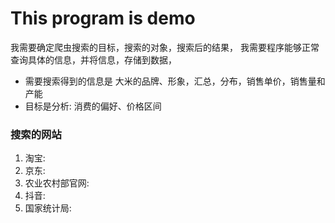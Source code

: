 # This program is demo

我需要确定爬虫搜索的目标，搜索的对象，搜索后的结果，
我需要程序能够正常查询具体的信息，并将信息，存储到数据，

- 需要搜索得到的信息是
  大米的品牌、形象，汇总，分布，销售单价，销售量和产能
- 目标是分析:
  消费的偏好、价格区间

### 搜索的网站

1. 淘宝:
2. 京东:
3. 农业农村部官网:
4. 抖音:
5. 国家统计局: